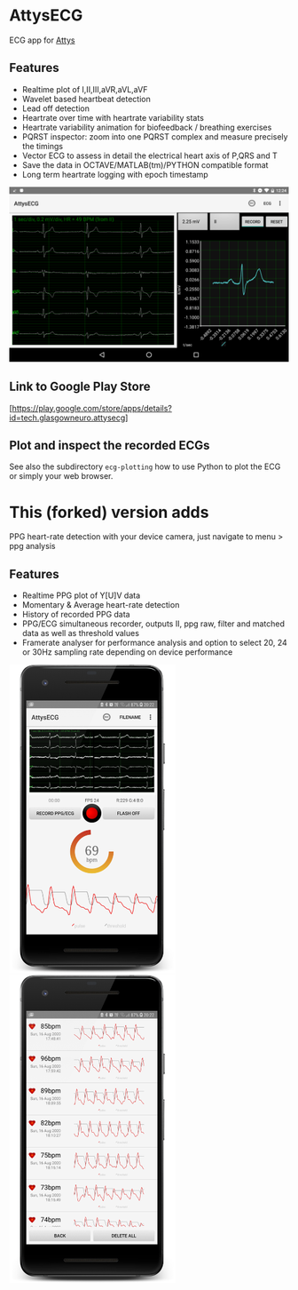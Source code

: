 # AttysECG

ECG app for [Attys](http://www.attys.tech)

## Features

* Realtime plot of I,II,III,aVR,aVL,aVF
* Wavelet based heartbeat detection
* Lead off detection
* Heartrate over time with heartrate variability stats
* Heartrate variability animation for biofeedback / breathing exercises
* PQRST inspector: zoom into one PQRST complex and measure precisely the timings
* Vector ECG to assess in detail the electrical heart axis of P,QRS and T
* Save the data in OCTAVE/MATLAB(tm)/PYTHON compatible format
* Long term heartrate logging with epoch timestamp

![alt tag](screenshots/ecg-inspector-04.png)

## Link to Google Play Store

[https://play.google.com/store/apps/details?id=tech.glasgowneuro.attysecg]

## Plot and inspect the recorded ECGs

See also the subdirectory `ecg-plotting` how to use Python
to plot the ECG or simply your web browser.

# This (forked) version adds

PPG heart-rate detection with your device camera, just navigate to menu > ppg analysis

## Features
* Realtime PPG plot of Y[U]V data
* Momentary & Average heart-rate detection
* History of recorded PPG data
* PPG/ECG simultaneous recorder, outputs II, ppg raw, filter and matched data as well as threshold values
* Framerate analyser for performance analysis and option to select 20, 24 or 30Hz sampling rate depending on device performance

<p>
  <img src="screenshots/ppg1.png" width="300">
  <img src="screenshots/ppg2.png" width="300">
</p>
